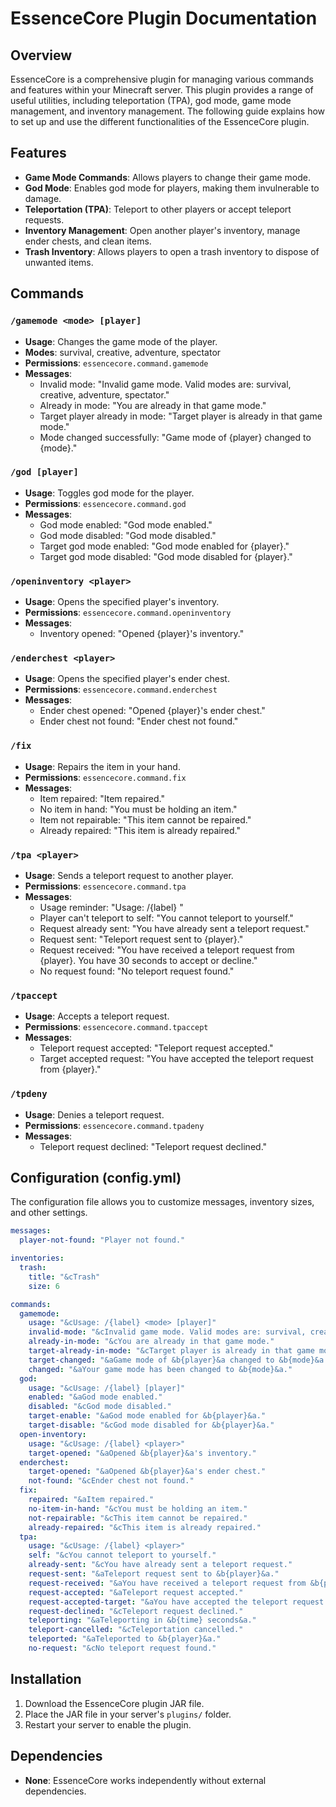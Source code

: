
# EssenceCore Plugin Documentation

## Overview
EssenceCore is a comprehensive plugin for managing various commands and features within your Minecraft server. This plugin provides a range of useful utilities, including teleportation (TPA), god mode, game mode management, and inventory management. The following guide explains how to set up and use the different functionalities of the EssenceCore plugin.

## Features
- **Game Mode Commands**: Allows players to change their game mode.
- **God Mode**: Enables god mode for players, making them invulnerable to damage.
- **Teleportation (TPA)**: Teleport to other players or accept teleport requests.
- **Inventory Management**: Open another player's inventory, manage ender chests, and clean items.
- **Trash Inventory**: Allows players to open a trash inventory to dispose of unwanted items.

## Commands

### `/gamemode <mode> [player]`
- **Usage**: Changes the game mode of the player.
- **Modes**: survival, creative, adventure, spectator
- **Permissions**: `essencecore.command.gamemode`
- **Messages**:
  - Invalid mode: "Invalid game mode. Valid modes are: survival, creative, adventure, spectator."
  - Already in mode: "You are already in that game mode."
  - Target player already in mode: "Target player is already in that game mode."
  - Mode changed successfully: "Game mode of {player} changed to {mode}."

### `/god [player]`
- **Usage**: Toggles god mode for the player.
- **Permissions**: `essencecore.command.god`
- **Messages**:
  - God mode enabled: "God mode enabled."
  - God mode disabled: "God mode disabled."
  - Target god mode enabled: "God mode enabled for {player}."
  - Target god mode disabled: "God mode disabled for {player}."

### `/openinventory <player>`
- **Usage**: Opens the specified player's inventory.
- **Permissions**: `essencecore.command.openinventory`
- **Messages**:
  - Inventory opened: "Opened {player}'s inventory."

### `/enderchest <player>`
- **Usage**: Opens the specified player's ender chest.
- **Permissions**: `essencecore.command.enderchest`
- **Messages**:
  - Ender chest opened: "Opened {player}'s ender chest."
  - Ender chest not found: "Ender chest not found."

### `/fix`
- **Usage**: Repairs the item in your hand.
- **Permissions**: `essencecore.command.fix`
- **Messages**:
  - Item repaired: "Item repaired."
  - No item in hand: "You must be holding an item."
  - Item not repairable: "This item cannot be repaired."
  - Already repaired: "This item is already repaired."

### `/tpa <player>`
- **Usage**: Sends a teleport request to another player.
- **Permissions**: `essencecore.command.tpa`
- **Messages**:
  - Usage reminder: "Usage: /{label} <player>"
  - Player can't teleport to self: "You cannot teleport to yourself."
  - Request already sent: "You have already sent a teleport request."
  - Request sent: "Teleport request sent to {player}."
  - Request received: "You have received a teleport request from {player}. You have 30 seconds to accept or decline."
  - No request found: "No teleport request found."

### `/tpaccept`
- **Usage**: Accepts a teleport request.
- **Permissions**: `essencecore.command.tpaccept`
- **Messages**:
  - Teleport request accepted: "Teleport request accepted."
  - Target accepted request: "You have accepted the teleport request from {player}."

### `/tpdeny`
- **Usage**: Denies a teleport request.
- **Permissions**: `essencecore.command.tpadeny`
- **Messages**:
  - Teleport request declined: "Teleport request declined."

## Configuration (config.yml)
The configuration file allows you to customize messages, inventory sizes, and other settings.

```yaml
messages:
  player-not-found: "Player not found."

inventories:
  trash:
    title: "&cTrash"
    size: 6

commands:
  gamemode:
    usage: "&cUsage: /{label} <mode> [player]"
    invalid-mode: "&cInvalid game mode. Valid modes are: survival, creative, adventure, spectator."
    already-in-mode: "&cYou are already in that game mode."
    target-already-in-mode: "&cTarget player is already in that game mode."
    target-changed: "&aGame mode of &b{player}&a changed to &b{mode}&a."
    changed: "&aYour game mode has been changed to &b{mode}&a."
  god:
    usage: "&cUsage: /{label} [player]"
    enabled: "&aGod mode enabled."
    disabled: "&cGod mode disabled."
    target-enable: "&aGod mode enabled for &b{player}&a."
    target-disable: "&cGod mode disabled for &b{player}&a."
  open-inventory:
    usage: "&cUsage: /{label} <player>"
    target-opened: "&aOpened &b{player}&a's inventory."
  enderchest:
    target-opened: "&aOpened &b{player}&a's ender chest."
    not-found: "&cEnder chest not found."
  fix:
    repaired: "&aItem repaired."
    no-item-in-hand: "&cYou must be holding an item."
    not-repairable: "&cThis item cannot be repaired."
    already-repaired: "&cThis item is already repaired."
  tpa:
    usage: "&cUsage: /{label} <player>"
    self: "&cYou cannot teleport to yourself."
    already-sent: "&cYou have already sent a teleport request."
    request-sent: "&aTeleport request sent to &b{player}&a."
    request-received: "&aYou have received a teleport request from &b{player}&a. You have 30 seconds to accept, Use &b/tpaccept &aor &b/tpdeny &ato respond."
    request-accepted: "&aTeleport request accepted."
    request-accepted-target: "&aYou have accepted the teleport request from &b{player}&a."
    request-declined: "&cTeleport request declined."
    teleporting: "&aTeleporting in &b{time} seconds&a."
    teleport-cancelled: "&cTeleportation cancelled."
    teleported: "&aTeleported to &b{player}&a."
    no-request: "&cNo teleport request found."
```

## Installation
1. Download the EssenceCore plugin JAR file.
2. Place the JAR file in your server's `plugins/` folder.
3. Restart your server to enable the plugin.

## Dependencies
- **None**: EssenceCore works independently without external dependencies.
